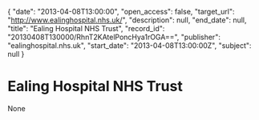 {
  "date": "2013-04-08T13:00:00", 
  "open_access": false, 
  "target_url": "http://www.ealinghospital.nhs.uk/", 
  "description": null, 
  "end_date": null, 
  "title": "Ealing Hospital NHS Trust", 
  "record_id": "20130408T130000/RhnT2KAtelPoncHya1rOGA==", 
  "publisher": "ealinghospital.nhs.uk", 
  "start_date": "2013-04-08T13:00:00Z", 
  "subject": null
}

# Ealing Hospital NHS Trust

None